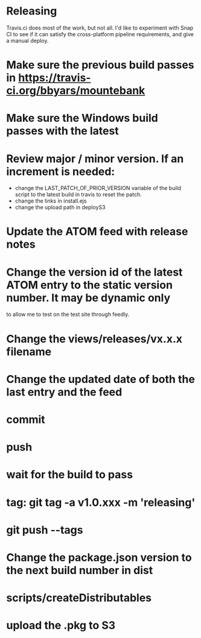Releasing
=========

Travis.ci does most of the work, but not all.  I'd like to experiment with Snap CI to see if it
can satisfy the cross-platform pipeline requirements, and give a manual deploy.

# Make sure the previous build passes in https://travis-ci.org/bbyars/mountebank
# Make sure the Windows build passes with the latest
# Review major / minor version.  If an increment is needed:
  * change the LAST_PATCH_OF_PRIOR_VERSION variable of the build script to the latest build in travis to reset the patch.
  * change the links in install.ejs
  * change the upload path in deployS3
# Update the ATOM feed with release notes
# Change the version id of the latest ATOM entry to the static version number.  It may be dynamic only
  to allow me to test on the test site through feedly.
# Change the views/releases/vx.x.x filename
# Change the updated date of both the last entry and the feed
# commit
# push
# wait for the build to pass
# tag: git tag -a v1.0.xxx -m 'releasing'
# git push --tags
# Change the package.json version to the next build number in dist
# scripts/createDistributables
# upload the .pkg to S3
